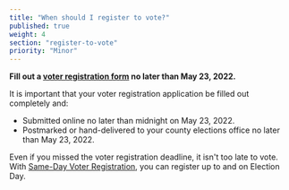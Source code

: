 ```yaml
---
title: "When should I register to vote?"
published: true
weight: 4
section: "register-to-vote"
priority: "Minor"
---
```


**Fill out a [voter registration form](http://registertovote.ca.gov/) no later than May 23, 2022.**  

It is important that your voter registration application be filled out completely and:  
- Submitted online no later than midnight on May 23, 2022.  
- Postmarked or hand-delivered to your county elections office no later than May 23, 2022.

Even if you missed the voter registration deadline, it isn't too late to vote. With [Same-Day Voter Registration](#menu-item-missed-the-voter-registration-deadline-you-can-still-register-and-vote), you can register up to and on Election Day. 